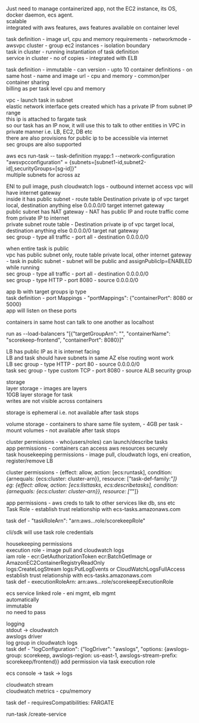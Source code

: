 Just need to manage containerized app, not the EC2 instance, its OS, docker daemon, ecs agent.  
scalable  
integrated with aws features, aws features available on container level  
  
task definition  - image url, cpu and memory requirements  - networkmode - awsvpc
cluster - group ec2 instances  - isolation boundary  
task in cluster - running instantiation of task definition    
service in cluster - no of copies  - integrated with ELB  
  
task definition - immutable - can version  - upto 10 container definitions  - on same host  - name and image url  - cpu and memory  - common/per container sharing  
billing as per task level cpu and memory  
  
vpc  - launch task in subnet  
elastic network interface gets created which has a private IP  from subnet IP range  
this ip is attached to fargate task  
so our task has an IP now, it will use this to talk to other entities in VPC in private manner i.e. LB, EC2, DB etc  
there are also provisions for public ip to be accessible via internet  
sec groups are also supported  
  
aws ecs run-task -- task-definition myapp:1 --network-configuration "awsvpcconfiguration" = {subnets=[subnet1-id,subnet2-id],securityGroups=[sg-id]}"  
multiple subnets for across az  
  
ENI to pull image, push cloudwatch logs  - outbound internet access 
vpc will have internet gateway  
inside it has public subnet  - route table  Destination private ip of vpc target local, destination anything else 0.0.0.0/0 target internet gateway  
public subnet has NAT gateway - NAT has public IP and route traffic come from private IP to internet  
private subnet route table - Destination private ip of vpc target local, destination anything else 0.0.0.0/0 target nat gateway  
sec group - type all traffic - port all - destination 0.0.0.0/0  
  
when entire task is public  
vpc has public subnet only, route table private local, other internet gateway  - task in public subnet  - subnet will be public and assignPublicIp=ENABLED while running  
sec group - type all traffic - port all - destination 0.0.0.0/0  
sec group - type HTTP - port 8080 - source 0.0.0.0/0  

app lb with target groups  ip type  
task definition - port Mappings - "portMappings": {"containerPort": 8080 or 5000}   
app will listen on these ports    
  
containers in same host can talk to one another as localhost  
  
run as --load-balancers "[{"targetGroupArn": "<insert arn>", "containerName": "scorekeep-frontend", "containerPort": 8080}]"  
  
LB has public IP as it is internet facing  
LB and task should have subnets in same AZ else routing wont work  
LB sec group - type HTTP - port 80 - source 0.0.0.0/0  
task sec group - type custom TCP - port 8080 - source ALB security group  
  
storage  
layer storage - images are layers  
10GB layer storage for task  
writes are not visible across containers  
  
storage is ephemeral i.e. not available after task stops  
  
volume storage - containers to share same file system, - 4GB per task  - mount volumes  - not available after task stops  
  
cluster permissions  - who(users/roles) can launch/describe tasks  
app permissions - containers can access aws resources securely  
task housekeeping permissions - image pull, cloudwatch logs, eni creation, register/remove LB  
  
cluster permissions - {effect: allow, action: [ecs:runtask], condition: {arnequals: {ecs:cluster: cluster-arn}}, resource: ["task-def-family:*"]}  
eg: {effect: allow, action: [ecs:listtasks, ecs:describetasks], condition: {arnequals: {ecs:cluster: cluster-arn}}, resource: ["*"]}  
  
app permissions - aws creds to talk to other services like db, sns etc  
Task Role  - establish trust relationship with ecs-tasks.amazonaws.com  

task def - "taskRoleArn": "arn:aws...role/scorekeepRole"  
  
cli/sdk will use task role credentials  
  
housekeeping permissions  
execution role - image pull and cloudwatch logs  
iam role - ecr:GetAuthorizationToken ecr:BatchGetImage  or AmazonEC2ContainerRegistryReadOnly  
logs:CreateLogStream logs:PutLogEvents  or CloudWatchLogsFullAccess  
establish trust relationship with ecs-tasks.amazonaws.com  
task def - executionRoleArn: arn:aws...role/scorekeepExecutionRole    
  
ecs service linked role - eni mgmt, elb mgmt  
automatically  
immutable  
no need to pass  
  
logging  
stdout -> cloudwatch  
awslogs  driver  
log group in cloudwatch logs  
task def - "logConfiguration": {"logDriver": "awslogs", "options: {awslogs-group: scorekeep, awslogs-region: us-east-1, awslogs-stream-prefix: scorekeep/frontend}}
add permission via task execution role  
  
ecs console -> task -> logs  
  
cloudwatch stream  
cloudwatch metrics - cpu/memory  
  
task def - requiresCompatibilities: FARGATE  
  
run-task /create-service  
